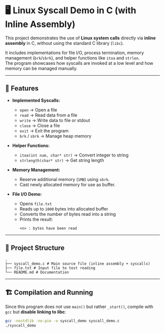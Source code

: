 # 🖥️ Linux Syscall Demo in C (with Inline Assembly)

This project demonstrates the use of **Linux system calls** directly via **inline assembly** in C, without using the standard C library (`libc`).  

It includes implementations for file I/O, process termination, memory management (`brk`/`sbrk`), and helper functions like `itoa` and `strlen`.  
The program showcases how syscalls are invoked at a low level and how memory can be managed manually.

---

## 🚀 Features

- **Implemented Syscalls:**
  - `open` → Open a file
  - `read` → Read data from a file
  - `write` → Write data to file or stdout
  - `close` → Close a file
  - `exit` → Exit the program
  - `brk` / `sbrk` → Manage heap memory  

- **Helper Functions:**
  - `itoa(int num, char* str)` → Convert integer to string
  - `strlength(char* str)` → Get string length  

- **Memory Management:**
  - Reserve additional memory (`1MB`) using `sbrk`.
  - Cast newly allocated memory for use as buffer.  

- **File I/O Demo:**
  - Opens `file.txt`
  - Reads up to `1000` bytes into allocated buffer
  - Converts the number of bytes read into a string
  - Prints the result:  
    ```
    <n> : bytes have been read
    ```

---

## 📂 Project Structure

```
.
├── syscall_demo.c # Main source file (inline assembly + syscalls)
├── file.txt # Input file to test reading
└── README.md # Documentation
```
---

## 🏗️ Compilation and Running

Since this program does not use `main()` but rather `_start()`, compile with `gcc` but **disable linking to libc**:

```bash
gcc -nostdlib -no-pie -o syscall_demo syscall_demo.c
./syscall_demo
```
